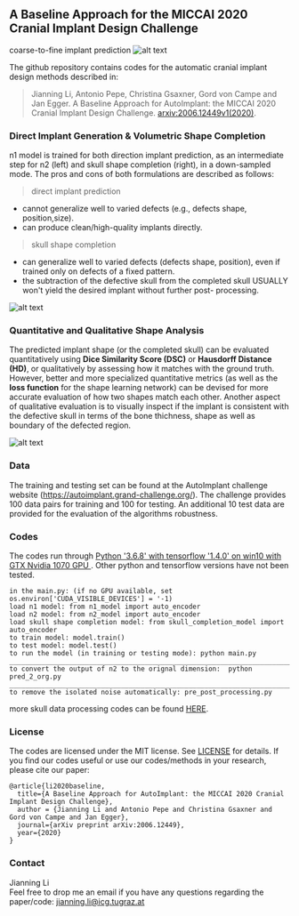 ## A Baseline Approach for the MICCAI 2020 Cranial Implant Design Challenge

 coarse-to-fine implant prediction
![alt text](https://github.com/Jianningli/autoimplant/blob/master/images/teaser1.png)

The github repository contains codes for the automatic cranial implant design methods described in:

>Jianning Li, Antonio Pepe, Christina Gsaxner, Gord von Campe and Jan Egger. A Baseline Approach for AutoImplant: the MICCAI 2020 Cranial Implant Design Challenge. [arxiv:2006.12449v1(2020)](https://arxiv.org/abs/2006.12449).

### Direct Implant Generation & Volumetric Shape Completion
n1 model is trained for both direction implant prediction, as an intermediate step for n2 (left) and skull shape completion (right), in a down-sampled mode.
The pros and cons of both formulations are described as follows:
 >direct implant prediction
* cannot generalize well to varied defects (e.g., defects shape, position,size).
* can produce clean/high-quality implants directly.
>skull shape completion
* can generalize well to varied defects (defects shape, position), even if trained only on defects of a fixed pattern.
* the subtraction of the defective skull from the completed skull USUALLY won't yield the desired implant without further post- processing.

![alt text](https://github.com/Jianningli/autoimplant/blob/master/images/illustration.png)

### Quantitative and Qualitative Shape Analysis
The predicted implant shape (or the completed skull) can be evaluated quantitatively using **Dice Similarity Score (DSC)** or **Hausdorff Distance (HD)**, or qualitatively by assessing how it matches with the ground truth. However, better and more specialized quantitative metrics (as well as the **loss function** for the shape learning network) can be devised for more accurate evaluation of how two shapes match each other. Another aspect of qualitative evaluation is to visually inspect if the implant is consistent with the defective skull in terms of the bone thichness, shape as well as boundary of the defected region. 

![alt text](https://github.com/Jianningli/autoimplant/blob/master/images/match.png)

### Data
The training and testing set can be found at the AutoImplant challenge website (https://autoimplant.grand-challenge.org/).
The challenge provides 100 data pairs for training and 100 for testing. An additional 10 test data are provided for the evaluation of the algorithms robustness.    


### Codes
The codes run through <ins> Python '3.6.8' with tensorflow '1.4.0' on win10 with GTX Nvidia 1070 GPU </ins>. Other python and tensorflow versions have not been tested.

```
in the main.py: (if no GPU available, set os.environ['CUDA_VISIBLE_DEVICES'] = '-1)
load n1 model: from n1_model import auto_encoder  
load n2 model: from n2_model import auto_encoder
load skull shape completion model: from skull_completion_model import auto_encoder
to train model: model.train()
to test model: model.test()
to run the model (in training or testing mode): python main.py
__________________________________________________________________________________________
to convert the output of n2 to the orignal dimension:  python pred_2_org.py
__________________________________________________________________________________________
to remove the isolated noise automatically: pre_post_processing.py
```
more skull data processing codes can be found [HERE](https://github.com/Jianningli/autoimplant/tree/master/skull-processing).

### License
The codes are licensed under the MIT license. See [LICENSE](https://github.com/Jianningli/autoimplant/blob/master/LICENSE) for details.
If you find our codes useful or use our codes/methods in your research, please cite our paper:
```
@article{li2020baseline,
  title={A Baseline Approach for AutoImplant: the MICCAI 2020 Cranial Implant Design Challenge},
  author = {Jianning Li and Antonio Pepe and Christina Gsaxner and Gord von Campe and Jan Egger},
  journal={arXiv preprint arXiv:2006.12449},
  year={2020}
}
```
### Contact
Jianning Li    
Feel free to drop me an email if you have any questions regarding the paper/code: <ins>jianning.li@icg.tugraz.at</ins>




